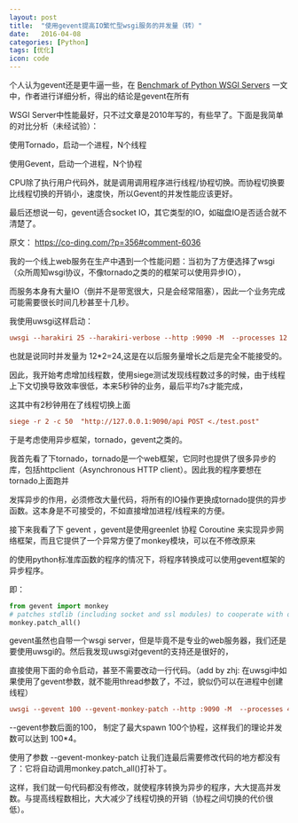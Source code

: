 ```yaml
---
layout: post
title:  "使用gevent提高IO繁忙型wsgi服务的并发量（转）"
date:   2016-04-08
categories: [Python]
tags: [优化]
icon: code
---
```



个人认为gevent还是更牛逼一些，在 [Benchmark of Python WSGI Servers](http://nichol.as/benchmark-of-python-web-servers) 一文中，作者进行详细分析，得出的结论是gevent在所有

WSGI Server中性能最好，只不过文章是2010年写的，有些早了。下面是我简单的对比分析（未经试验）：

使用Tornado，启动一个进程，N个线程

使用Gevent，启动一个进程，N个协程

CPU除了执行用户代码外，就是调用调用程序进行线程/协程切换。而协程切换要比线程切换的开销小，速度快，所以Gevent的并发性能应该更好。

最后还想说一句，gevent适合socket IO，其它类型的IO，如磁盘IO是否适合就不清楚了。

原文： <https://co-ding.com/?p=356#comment-6036>

我的一个线上web服务在生产中遇到一个性能问题：当初为了方便选择了wsgi（众所周知wsgi协议，不像tornado之类的的框架可以使用异步IO），

而服务本身有大量IO（倒并不是带宽很大，只是会经常阻塞），因此一个业务完成可能需要很长时间几秒甚至十几秒。

我使用uwsgi这样启动：

``` ini
uwsgi --harakiri 25 --harakiri-verbose --http :9090 -M  --processes 12 --threads 2 --wsgi-file wsgi.py
```

也就是说同时并发量为 12*2=24,这是在以后服务量增长之后是完全不能接受的。

因此，我开始考虑增加线程数，使用siege测试发现线程数过多的时候，由于线程上下文切换导致效率很低，本来5秒钟的业务，最后平均7s才能完成，

这其中有2秒钟用在了线程切换上面

``` ini
siege -r 2 -c 50  "http://127.0.0.1:9090/api POST <./test.post"
```

于是考虑使用异步框架，tornado，gevent之类的。

我首先看了下tornado，tornado是一个web框架，它同时也提供了很多异步的库，包括httpclient（Asynchronous HTTP client）。因此我的程序要想在tornado上面跑并

发挥异步的作用，必须修改大量代码，将所有的IO操作更换成tornado提供的异步函数。这本身是不可接受的，不如直接增加进程/线程来的方便。

接下来我看了下 gevent ，gevent是使用greenlet 协程 Coroutine 来实现异步网络框架，而且它提供了一个异常方便了monkey模块，可以在不修改原来

的使用python标准库函数的程序的情况下，将程序转换成可以使用gevent框架的异步程序。

即：

``` python
from gevent import monkey
# patches stdlib (including socket and ssl modules) to cooperate with other greenlets
monkey.patch_all()
```

gevent虽然也自带一个wsgi server，但是毕竟不是专业的web服务器，我们还是要使用uwsgi的。然后我发现uwsgi对gevent的支持还是很好的，

直接使用下面的命令启动，甚至不需要改动一行代码。（add by zhj: 在uwsgi中如果使用了gevent参数，就不能用thread参数了，不过，貌似仍可以在进程中创建线程）

``` ini
uwsgi --gevent 100 --gevent-monkey-patch --http :9090 -M  --processes 4 --wsgi-file wsgi.py
```

--gevent参数后面的100， 制定了最大spawn 100个协程，这样我们的理论并发数可以达到 100*4。

使用了参数 --gevent-monkey-patch 让我们连最后需要修改代码的地方都没有了：它将自动调用monkey.patch_all()打补丁。

这样，我们就一句代码都没有修改，就使程序转换为异步的程序，大大提高并发数。与提高线程数相比，大大减少了线程切换的开销（协程之间切换的代价很低）。